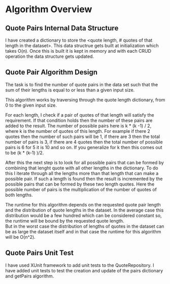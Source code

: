 # Algorithm Overview

## Quote Pairs Internal Data Structure
I have created a dictionary to store the <quote length, # quotes of that length in the dataset>. This data structrue gets built at initialization which takes O(n).  Once this is built it is kept in memory and with each CRUD operation the data structure gets updated. 

## Quote Pair Algorithm Design
The task is to find the number of quote pairs in the data set such that the sum of their lengths is equal to or less than a given input size.

This algorithm works by traversing through the quote length dictionary, from 0 to the given input size. 

For each length, I check if a pair of quotes of that length will satisfy the requirement. If that condition holds then the number of these pairs are added to the result. The number of possible pairs here is k * (k -1) / 2, where k is the number of quotes of this length. For example if there 2 quotes then the number of such pairs will be 1, if there are 3 then the total number of pairs is 3, if there are 4 quotes then the total number of possible pairs is 6 for 5 it is 10 and so on. If you generalize for k then this comes out to be (k * (k-1) )/2.

After this the next step is to look for all possible pairs that can be formed by combining that lenght quote with all other lengths in the dictionary. To do this I iterate through all the lengths more than that length that can make a possible pair. If such a length is found then the result is incremented by the possible pairs that can be formed by these two length quotes. Here the possible number of pairs is the multiplication of the number of quotes of both lengths.

The runtime for this algorithm depends on the requested quote pair length and the distribution of quote lengths in the dataset. In the average case this distribution would be a few hundred which can be considered constant so, the runtime will be bound by the requested quote length.  
But in the worst case the distribution of lengths of quotes in the dataset can be as large the dataset itself and in that case the runtime for this algorithm will be O(n^2).

## Quote Pairs Unit Test
I have used XUnit framework to add unit tests to the QuoteRepository. I have added unit tests to test the creation and update of the pairs dictionary and getPairs algorithm.
